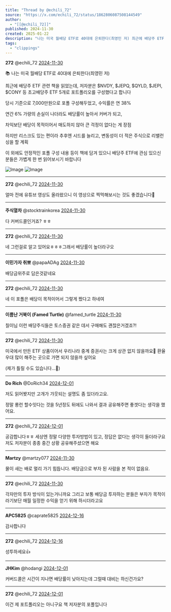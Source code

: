 ```yaml
---
title: "Thread by @echili_72"
source: "https://x.com/echili_72/status/1862806087508144549"
author:
  - "[[@echili_72]]"
published: 2024-11-30
created: 2025-01-22
description: "나는 미국 월배당 ETF로 40대에 은퇴한다(최영민 저) 최근에 배당주 ETF 관련 책을 읽었는데, 저자분은 $NVDY, $JEPQ, $QYLD, $JEPI, $CONY 등 초고배당주 ETF 5개로 포트폴리오를 구성했다고 합니다 당시 기준으로 7,"
tags:
  - "clippings"
---
```

**272** @echili\_72 [2024-11-30](https://x.com/echili_72/status/1862806087508144549)

📚 나는 미국 월배당 ETF로 40대에 은퇴한다(최영민 저)

최근에 배당주 ETF 관련 책을 읽었는데, 저자분은 $NVDY, $JEPQ, $QYLD, $JEPI, $CONY 등 초고배당주 ETF 5개로 포트폴리오를 구성했다고 합니다

당시 기준으로 7,000만원으로 포폴 구성해두었고, 수익률은 연 38%

연간 6% 가량의 손실이 나더라도 배당률이 높아서 커버가 되고,

차익보단 배당이 목적이어서 매도하지 않아 큰 걱정이 없다는 게 장점

하지만 리스크도 있는 편이라 추후엔 시드를 늘리고, 변동성이 더 적은 주식으로 리밸런싱을 할 계획

이 외에도 안정적인 포폴 구성 내용 등이 책에 담겨 있으니 배당주 ETF에 관심 있으신 분들은 가볍게 한 번 읽어보시기 바랍니다

![Image](https://pbs.twimg.com/media/GdoEQsbXMAA6Vqy?format=jpg&name=large) ![Image](https://pbs.twimg.com/media/GdoEQ8IWUAE4NIX?format=jpg&name=large)

---

**272** @echili\_72 [2024-11-30](https://x.com/echili_72/status/1862806653646848507)

얼마 전에 유튜브 영상도 올라왔으니 이 영상으로 찍먹해보시는 것도 좋겠습니다👀

---

**주식열차** @stocktrainkorea [2024-11-30](https://x.com/stocktrainkorea/status/1862806949227810919)

다 커버드콜인거죠? ㅎㅎ

---

**272** @echili\_72 [2024-11-30](https://x.com/echili_72/status/1862811218974785560)

네 그런걸로 알고 있어요ㅎㅎㅎ그래서 배당률이 높더라구오

---

**이민가자 취뽀** @papaADAg [2024-11-30](https://x.com/papaADAg/status/1862807164915708089)

배당금위주로 담은것같네요

---

**272** @echili\_72 [2024-11-30](https://x.com/echili_72/status/1862811434465599807)

네 이 포폴은 배당이 목적이어서 그렇게 짰다고 하네여

---

**이름난 거북이 (Famed Turtle)** @famed\_turtle [2024-11-30](https://x.com/famed_turtle/status/1862815826392555651)

칠이님 이런 배당주식들은 토스증권 같은 데서 구매해도 괜찮은거겠죠?!

---

**272** @echili\_72 [2024-11-30](https://x.com/echili_72/status/1862817950228717663)

미국에서 만든 ETF 상품이어서 우리나라 중계 증권사는 크게 상관 없지 않을까요👀 환율 우대 많이 해주는 곳으로 가면 되지 않을까 싶어요

(제가 틀릴 수도 있습니다...🥹)

---

**Do Rich** @DoRich34 [2024-12-01](https://x.com/DoRich34/status/1863165009649656130)

저도 읽어봣지만 고개가 갸웃되는 설명도 좀 있더라고요.

정말 롱런 할수잇다는 것을 5년정도 뒤에도 나와서 결과 공유해주면 좋겟다는 생각을 했어요.

---

**272** @echili\_72 [2024-12-01](https://x.com/echili_72/status/1863193258555548122)

공감합니다ㅎㅎ 세상엔 정말 다양한 투자방법이 있고, 정답은 없다는 생각이 들더라구요 저도 저자분이 종종 중간 상황 공유해주셨으면 해요

---

**Martzy** @martzy077 [2024-11-30](https://x.com/martzy077/status/1862989883247370242)

물이 새는 배로 멀리 가기 힘듭니다. 배당금으로 부자 된 사람을 본 적이 없음요.

---

**272** @echili\_72 [2024-11-30](https://x.com/echili_72/status/1863003809938903314)

각자만의 투자 방식이 있는거니까요 그리고 보통 배당금 투자하는 분들은 부자가 목적이라기보단 매월 일정한 수익을 얻기 위해 하시더라고요

---

**APC5825** @caprate5825 [2024-12-16](https://x.com/caprate5825/status/1868462866082472260)

감사합니다

---

**272** @echili\_72 [2024-12-16](https://x.com/echili_72/status/1868505918629204345)

성투하세요👍

---

**JHKim** @hodangi [2024-12-01](https://x.com/hodangi/status/1863128601815859272)

커버드콜은 시간이 지나면 배당률이 낮아지는데 그럴때 대비는 하신건가요?

---

**272** @echili\_72 [2024-12-01](https://x.com/echili_72/status/1863136183498465510)

이건 제 포트폴리오는 아니구요 책 저자분의 포폴입니다